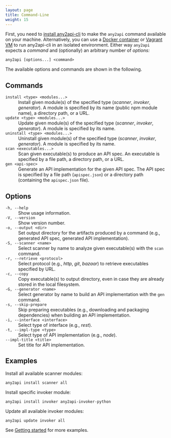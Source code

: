 ```yaml
---
layout: page
title: Command-Line
weight: 15
---
```


First, you need to [install any2api-cli](/getting-started) to make the `any2api` command available on your machine. Alternatively, you can use a [Docker container](/getting-started#any2api-cli-docker) or [Vagrant VM](/getting-started#any2api-cli-vagrant) to run any2api-cli in an isolated environment. Either way `any2api` expects a *command* and (optionally) an arbitrary number of *options:*

    any2api [options...] <command>

The available options and commands are shown in the following.



## Commands

<dl>
  <dt><code>install &lt;type&gt; &lt;modules...&gt;</code></dt>
  <dd>Install given module(s) of the specified type (<em>scanner</em>, <em>invoker</em>, <em>generator</em>). A module is specified by its name (public npm module name), a directory path, or a URL.</dd>

  <dt><code>update &lt;type&gt; &lt;modules...&gt;</code></dt>
  <dd>Update given module(s) of the specified type (<em>scanner</em>, <em>invoker</em>, <em>generator</em>). A module is specified by its name.</dd>

  <dt><code>uninstall &lt;type&gt; &lt;modules...&gt;</code></dt>
  <dd>Uninstall given module(s) of the specified type (<em>scanner</em>, <em>invoker</em>, <em>generator</em>). A module is specified by its name.</dd>

  <dt><code>scan &lt;executables...&gt;</code></dt>
  <dd>Scan given executable(s) to produce an API spec. An executable is specified by a file path, a directory path, or a URL.</dd>

  <dt><code>gen &lt;api-spec&gt;</code></dt>
  <dd>Generate an API implementation for the given API spec. The API spec is specified by a file path (<code>apispec.json</code>) or a directory path (containing the <code>apispec.json</code> file).</dd>
</dl>



## Options

<dl>
  <dt><code>-h, --help</code></dt>
  <dd>Show usage information.</dd>

  <dt><code>-V, --version</code></dt>
  <dd>Show version number.</dd>

  <dt><code>-o, --output &lt;dir&gt;</code></dt>
  <dd>Set output directory for the artifacts produced by a command (e.g., generated API spec, generated API implementation).</dd>

  <dt><code>-S, --scanner &lt;name&gt;</code></dt>
  <dd>Select scanner by name to analyze given executable(s) with the <code>scan</code> command.</dd>

  <dt><code>-r, --retrieve &lt;protocol&gt;</code></dt>
  <dd>Select protocol (e.g., <em>http</em>, <em>git</em>, <em>bazaar</em>) to retrieve executables specified by URL.</dd>

  <dt><code>-c, --copy</code></dt>
  <dd>Copy executable(s) to output directory, even in case they are already stored in the local filesystem.</dd>

  <dt><code>-G, --generator &lt;name&gt;</code></dt>
  <dd>Select generator by name to build an API implementation with the <code>gen</code> command.</dd>

  <dt><code>-s, --skip-prepare</code></dt>
  <dd>Skip preparing executables (e.g., downloading and packaging dependencies) when building an API implementation.</dd>

  <dt><code>-i, --interface &lt;interface&gt;</code></dt>
  <dd>Select type of interface (e.g., <em>rest</em>).</dd>

  <dt><code>-t, --impl-type &lt;type&gt;</code></dt>
  <dd>Select type of API implementation (e.g., <em>node</em>).</dd>

  <dt><code>--impl-title &lt;title&gt;</code></dt>
  <dd>Set title for API implementation.</dd>
</dl>



## Examples

Install all available scanner modules:

    any2api install scanner all

Install specific invoker module:

    any2api install invoker any2api-invoker-python

Update all available invoker modules:

    any2api update invoker all

See [Getting started](/getting-started) for more examples.
